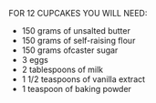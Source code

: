 FOR 12 CUPCAKES YOU WILL NEED:

- 150 grams of unsalted butter
- 150 grams of self-raising flour
- 150 grams ofcaster sugar
- 3 eggs
- 2 tablespoons of milk
- 1 1/2 teaspoons of vanilla extract
- 1 teaspoon of baking powder
